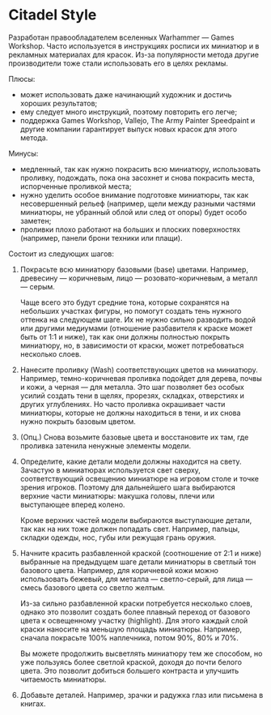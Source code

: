 # Citadel Style

Разработан правообладателем вселенных Warhammer — Games Workshop. Часто используется в инструкциях росписи их миниатюр и в рекламных материалах для красок. Из-за популярности метода другие производители тоже стали использовать его в целях рекламы.

Плюсы:

- может использовать даже начинающий художник и достичь хороших результатов;
- ему следует много инструкций, поэтому повторить его легче;
- поддержка Games Workshop, Vallejo, The Army Painter Speedpaint и другие компании гарантирует выпуск новых красок для этого метода.

Минусы:

- медленный, так как нужно покрасить всю миниатюру, использовать проливку, подождать, пока она засохнет и снова покрасить места, испорченные проливкой места;
- нужно уделить особое внимание подготовке миниатюры, так как несовершенный рельеф (например, щели между разными частями миниатюры, не убранный облой или след от опоры) будет особо заметен;
- проливки плохо работают на больших и плоских поверхностях (например, панели брони техники или плащи).

Состоит из следующих шагов:

1. Покрасьте всю миниатюру базовыми (base) цветами. Например, древесину — коричневым, лицо — розовато-коричневым, а металл — серым.
    
    Чаще всего это будут средние тона, которые сохранятся на небольших участках фигуры, но помогут создать тень нужного оттенка на следующем шаге. Их не нужно сильно разводить водой или другими медиумами
    (отношение разбавителя к краске может быть от 1:1 и ниже), так как они должны полностью покрыть миниатюру, но, в зависимости от краски, может потребоваться несколько слоев.
    
2. Нанесите проливку (Wash) соответствующих цветов на миниатюру. Например, темно-коричневая проливка подойдет для дерева, почвы и кожи, а черная — для металла. 
Это шаг позволяет без особых усилий создать тени в щелях, прорезях, складках, отверстиях и других углублениях. Но часто проливка окрашивает части миниатюры, которые не должны находиться в тени, и их снова нужно покрыть базовым цветом.
1. (Опц.) Снова возьмите базовые цвета и восстановите их там, где проливка затенила ненужные элементы модели.
2. Определите, какие детали модели должны находится на свету. Зачастую в миниатюрах используется свет сверху, соответствующий освещению миниатюре на игровом столе и точке зрения игроков. Поэтому для дальнейшего шага выбираются верхние части миниатюры: макушка головы, плечи или выступающее вперед колено.
    
    Кроме верхних частей модели выбираются выступающие детали, так как на них тоже должен попадать свет. Например, пальцы, складки одежды, нос, губы или режущая грань оружия.
    
3. Начните красить разбавленной краской (соотношение от 2:1 и ниже) выбранные на предыдущем шаге детали миниатюры в светлый тон базового цвета. Например, для коричневой кожи можно использовать бежевый, для металла — светло-серый, для лица — смесь базового цвета со светло желтым.
    
    Из-за сильно разбавленной краски потребуется несколько слоев, однако это позволит создать более плавный переход от базового цвета к освещенному участку (highlight). Для этого каждый слой краски наносите на меньшую площадь миниатюры. Например, сначала покрасьте
    100% наплечника, потом 90%, 80% и 70%.
    
    Вы можете продолжить высветлять миниатюру тем же способом, но уже пользуясь более светлой краской, доходя до почти белого цвета. Это позволит добиться большего контраста и улучшить читаемость
    миниатюры.
    
4. Добавьте деталей. Например, зрачки и радужка глаз или письмена в книгах.